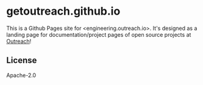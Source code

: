 # getoutreach.github.io

This is a Github Pages site for <engineering.outreach.io>. It's designed as a landing page for documentation/project pages of open source projects at [Outreach](https://outreach.io)!

## License

Apache-2.0